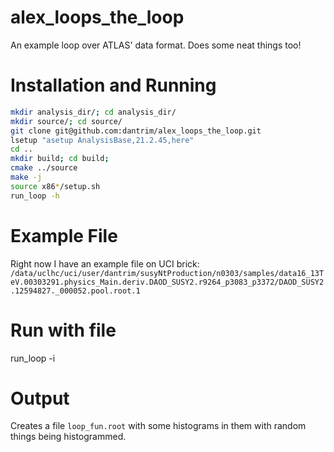 # alex_loops_the_loop
An example loop over ATLAS' data format. Does some neat things too!

# Installation and Running

```bash
mkdir analysis_dir/; cd analysis_dir/
mkdir source/; cd source/
git clone git@github.com:dantrim/alex_loops_the_loop.git
lsetup "asetup AnalysisBase,21.2.45,here"
cd ..
mkdir build; cd build;
cmake ../source
make -j
source x86*/setup.sh
run_loop -h
```

# Example File
Right now I have an example file on UCI brick: `/data/uclhc/uci/user/dantrim/susyNtProduction/n0303/samples/data16_13TeV.00303291.physics_Main.deriv.DAOD_SUSY2.r9264_p3083_p3372/DAOD_SUSY2.12594827._000052.pool.root.1`

# Run with file
run_loop -i <file>
  
# Output
Creates a file `loop_fun.root` with some histograms in them with random things being histogrammed.
